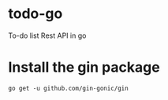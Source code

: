 # todo-go
To-do list Rest API in go

# Install the gin package
`go get -u github.com/gin-gonic/gin`
